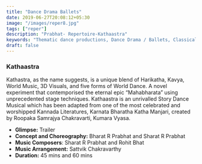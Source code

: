 ```yaml
---
title: "Dance Drama Ballets"
date: 2019-06-27T20:08:12+05:30
image: "/images/reper8.jpg"
tags: ["reper"]
description: "Prabhat- Repertoire-Kathaastra"
keywords: "Thematic dance productions, Dance Drama / Ballets, Classical dance sequences."
draft: false
---
```


### Kathaastra

Kathastra, as the name suggests, is a unique blend of Harikatha, Kavya, World Music, 3D Visuals, and five forms of World Dance. A novel experiment that contemporised the eternal epic “Mahabharata” using unprecedented stage techniques. Kathaastra is an unrivalled Story Dance Musical which has been adapted from one of the most celebrated and worshipped Kannada Literatures, Karnata Bharatha Katha Manjari, created by Roopaka Samrajya Chakravarti, Kumara Vyasa.

- **Glimpse:** Trailer
- **Concept and Choreography:** Bharat R Prabhat and Sharat R Prabhat
- **Music Composers**: Sharat R Prabhat and Rohit Bhat
- **Music Arrangement:** Sattvik Chakravarthy
- **Duration:** 45 mins and 60 mins
